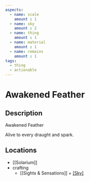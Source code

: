 ```yaml
---
aspects: 
  - name: scale
    amount : 1
  - name: sky
    amount : 2
  - name: thing
    amount : 1
  - name: material
    amount : 1
  - name: remains
    amount : 1
tags:
  - thing
  - actionable
---
```


# Awakened Feather

## Description
Awakened Feather

Alive to every draught and spark.
## Locations
- [[Solarium]]
- crafting
	- [[Sights & Sensations]] + [[Sky]](5)